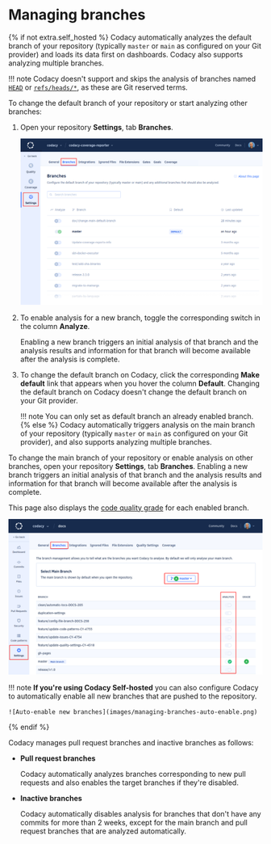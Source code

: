 # Managing branches

{% if not extra.self_hosted %}
Codacy automatically analyzes the default branch of your repository (typically `master` or `main` as configured on your Git provider) and loads its data first on dashboards. Codacy also supports analyzing multiple branches.

!!! note
    Codacy doesn't support and skips the analysis of branches named [`HEAD`](<https://git-scm.com/docs/gitglossary#Documentation/gitglossary.txt-aiddefHEADaHEAD>) or [`refs/heads/*`](<https://git-scm.com/docs/gitglossary#Documentation/gitglossary.txt-aiddefrefaref>), as these are Git reserved terms.


To change the default branch of your repository or start analyzing other branches:

1.  Open your repository **Settings**, tab **Branches**.

    ![Managing branches](images/managing-branches.png)

1.  To enable analysis for a new branch, toggle the corresponding switch in the column **Analyze**.

    Enabling a new branch triggers an initial analysis of that branch and the analysis results and information for that branch will become available after the analysis is complete.

1.  To change the default branch on Codacy, click the corresponding **Make default** link that appears when you hover the column **Default**. Changing the default branch on Codacy doesn't change the default branch on your Git provider.

    !!! note
        You can only set as default branch an already enabled branch.
{% else %}
Codacy automatically triggers analysis on the main branch of your repository (typically `master` or `main` as configured on your Git provider), and also supports analyzing multiple branches.

To change the main branch of your repository or enable analysis on other branches, open your repository **Settings**, tab **Branches**. Enabling a new branch triggers an initial analysis of that branch and the analysis results and information for that branch will become available after the analysis is complete.

This page also displays the [code quality grade](../faq/code-analysis/which-metrics-does-codacy-calculate.md) for each enabled branch.

![Managing branches](images/managing-branches-sh.png)

!!! note
    **If you're using Codacy Self-hosted** you can also configure Codacy to automatically enable all new branches that are pushed to the repository.

    ![Auto-enable new branches](images/managing-branches-auto-enable.png)
{% endif %}

Codacy manages pull request branches and inactive branches as follows:

-   **Pull request branches**

    Codacy automatically analyzes branches corresponding to new pull requests and also enables the target branches if they're disabled.

-   **Inactive branches**

    Codacy automatically disables analysis for branches that don't have any commits for more than 2 weeks, except for the main branch and pull request branches that are analyzed automatically.

